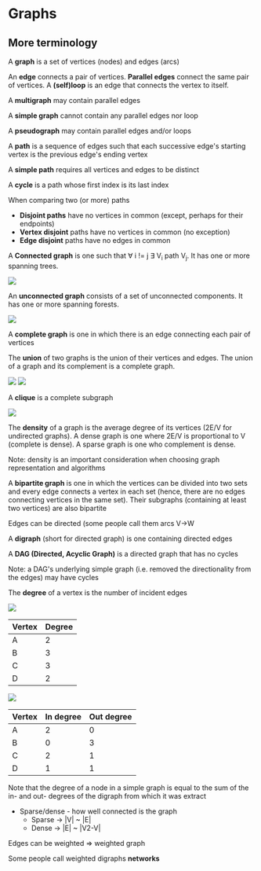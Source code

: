 # Graphs

## More terminology

A **graph** is a set of vertices (nodes) and edges (arcs)

An **edge** connects a pair of vertices. **Parallel edges** connect the same pair of vertices. A **(self)loop** is an edge that connects the vertex to itself.

A **multigraph** may contain parallel edges

A **simple graph** cannot contain any parallel edges nor loop

A **pseudograph** may contain parallel edges and/or loops

A **path** is a sequence of edges such that each successive edge's starting vertex is the previous edge's ending vertex

A **simple path** requires all vertices and edges to be distinct

A **cycle** is a path whose first index is its last index

When comparing two (or more) paths

* **Disjoint paths** have no vertices in common (except, perhaps for their endpoints)
* **Vertex disjoint** paths have no vertices in common (no exception)
* **Edge disjoint** paths have no edges in common

A **Connected graph** is one such that ∀ i != j ∃ V<sub>i</sub> path V<sub>j</sub>. It has one or more spanning trees.

![](../images/connected_graph.svg)

An **unconnected graph** consists of a set of unconnected components. It has one or more spanning forests.

![](../images/unconnected_graph.svg)

A **complete graph** is one in which there is an edge connecting each pair of vertices

The **union** of two graphs is the union of their vertices and edges. The union of a graph and its complement is a complete graph.

![](../images/complete_graph.svg)
![](../images/graph_complements.svg)

A **clique** is a complete subgraph

![](../images/clique.svg)

The **density** of a graph is the average degree of its vertices (2E/V for undirected graphs). A dense graph is one where 2E/V is proportional to V (complete is dense). A sparse graph is one who complement is dense.

Note: density is an important consideration when choosing graph representation and algorithms

A **bipartite graph** is one in which the vertices can be divided into two sets and every edge connects a vertex in each set (hence, there are no edges connecting vertices in the same set). Their subgraphs (containing at least two vertices) are also bipartite

Edges can be directed (some people call them arcs V->W

A **digraph** (short for directed graph) is one containing directed edges

A **DAG (Directed, Acyclic Graph)** is a directed graph that has no cycles

Note: a DAG's underlying simple graph (i.e. removed the directionality from the edges) may have cycles

The **degree** of a vertex is the number of incident edges

![](../images/undirected_vertex_degree.svg)

| Vertex | Degree |
| ------ | ------ |
| A      | 2      |
| B      | 3      |
| C      | 3      |
| D      | 2      |

![](../images/directed_vertex_degree.svg)

| Vertex | In degree | Out degree |
| ------ | --------- | ---------- |
| A      | 2         | 0          |
| B      | 0         | 3          |
| C      | 2         | 1          |
| D      | 1         | 1          |

Note that the degree of a node in a simple graph is equal to the sum of the in- and out- degrees of the digraph from which it was extract

* Sparse/dense - how well connected is the graph
  * Sparse -> |V| ~ |E|
  * Dense -> |E| ~ |V2-V|

Edges can be weighted => weighted graph

Some people call weighted digraphs **networks**
